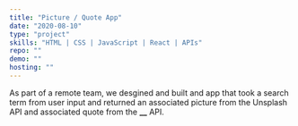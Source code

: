 ```yaml
---
title: "Picture / Quote App"
date: "2020-08-10"
type: "project"
skills: "HTML | CSS | JavaScript | React | APIs"
repo: ""
demo: ""
hosting: ""
---
```


As part of a remote team, we desgined and built and app that took a search term from user input and returned an associated picture from the Unsplash API and associated quote from the **\_\_** API.
